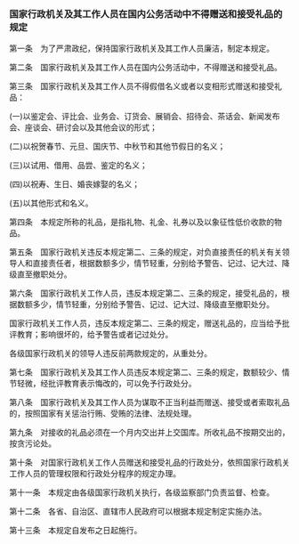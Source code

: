 ###  国家行政机关及其工作人员在国内公务活动中不得赠送和接受礼品的规定


第一条　为了严肃政纪，保持国家行政机关及其工作人员廉洁，制定本规定。

第二条　国家行政机关及其工作人员在国内公务活动中，不得赠送和接受礼品。

第三条　国家行政机关及其工作人员不得假借名义或者以变相形式赠送和接受礼品：

(一)以鉴定会、评比会、业务会、订货会、展销会、招待会、茶话会、新闻发布会、座谈会、研讨会以及其他会议的形式；

(二)以祝贺春节、元旦、国庆节、中秋节和其他节假日的名义；

(三)以试用、借用、品尝、鉴定的名义；

(四)以祝寿、生日、婚丧嫁娶的名义；

(五)以其他形式和名义。

第四条　本规定所称的礼品，是指礼物、礼金、礼券以及以象征性低价收款的物品。

第五条　国家行政机关违反本规定第二、三条的规定，对负直接责任的机关有关领导人和直接责任者，根据数额多少，情节轻重，分别给予警告、记过、记大过、降级直至撤职处分。

第六条　国家行政机关工作人员，违反本规定第二、三条的规定，接受礼品的，根据数额多少，情节轻重，分别给予警告、记过、记大过、降级直至撤职处分。

国家行政机关工作人员，违反本规定第二、三条的规定，赠送礼品的，应当给予批评教育；影响很坏的，给予警告或者记过处分。

各级国家行政机关的领导人违反前两款规定的，从重处分。

第七条　国家行政机关及其工作人员违反本规定第二、三条的规定，数额较少、情节轻微，经批评教育表示悔改的，可以免予行政处分。

第八条　国家行政机关及其工作人员为谋取不正当利益而赠送、接受或者索取礼品的，按照国家有关惩治行贿、受贿的法律、法规处理。

第九条　对接收的礼品必须在一个月内交出并上交国库。所收礼品不按期交出的，按贪污论处。

第十条　对国家行政机关工作人员赠送和接受礼品的行政处分，依照国家行政机关工作人员的管理权限和行政处分程序的规定办理。

第十一条　本规定由各级国家行政机关执行，各级监察部门负责监督、检查。

第十二条　各省、自治区、直辖市人民政府可以根据本规定制定实施办法。

第十三条　本规定自发布之日起施行。

